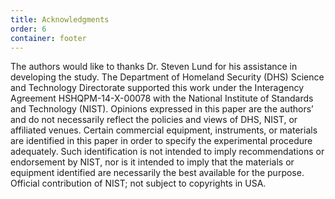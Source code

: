 ```yaml
---
title: Acknowledgments
order: 6
container: footer
---
```

The authors would like to thanks Dr. Steven Lund for his assistance in developing the study.  The Department of Homeland Security (DHS) Science and Technology Directorate supported this work under the Interagency Agreement HSHQPM-14-X-00078 with the National Institute of Standards and Technology (NIST).  Opinions expressed in this paper are the authors’ and do not necessarily reflect the policies and views of DHS, NIST, or affiliated venues.  Certain commercial equipment, instruments, or materials are identified in this paper in order to specify the experimental procedure adequately.  Such identification is not intended to imply recommendations or endorsement by NIST, nor is it intended to imply that the materials or equipment identified are necessarily the best available for the purpose.  Official contribution of NIST; not subject to copyrights in USA.